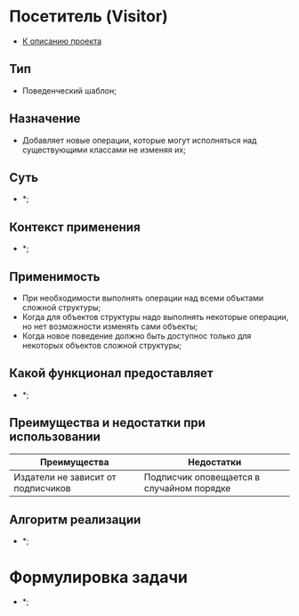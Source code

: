 # Посетитель (Visitor)
* [К описанию проекта](https://github.com/engine-it-in/java-design-patterns)
## Тип
* Поведенческий шаблон;
## Назначение
* Добавляет новые операции, которые могут исполняться над существующими 
классами не изменяя их;
## Суть
* *;
## Контекст применения
* *;
## Применимость
* При необходимости выполнять операции над 
всеми объктами сложной структуры;
* Когда для объектов структуры надо выполнять некоторые операции, 
но нет возможности изменять сами объекты;
* Когда новое поведение должно быть доступнос только для некоторых 
объектов сложной структуры;
## Какой функционал предоставляет
* *;
## Преимущества и недостатки при использовании
| Преимущества                        | Недостатки                                |
|-------------------------------------|-------------------------------------------|
| Издатели не зависит от подписчиков  | Подписчик оповещается в случайном порядке |
## Алгоритм реализации
* *;
# Формулировка задачи
* *;